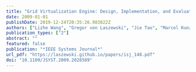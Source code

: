 ```yaml
---
title: "Grid Virtualization Engine: Design, Implementation, and Evaluation"
date: 2009-01-01
publishDate: 2019-12-24T20:35:26.983822Z
authors: ["Lizhe Wang", "Gregor von Laszewski", "Jie Tao", "Marcel Kunze"]
publication_types: ["2"]
abstract: ""
featured: false
publication: "*IEEE Systems Journal*"
url_pdf: "https://laszewski.github.io/papers/isj_148.pdf"
doi: "10.1109/JSYST.2009.2028589"
---
```


